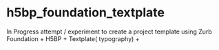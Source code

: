 h5bp_foundation_textplate
=========================

In Progress attempt / experiment to create a project template using Zurb Foundation + H5BP + Textplate( typography) +